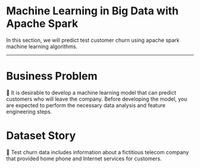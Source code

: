 # Machine Learning in Big Data with Apache Spark
In this section, we will predict test customer churn using apache spark machine learning algorithms.

<hr />

# Business Problem

📌 It is desirable to develop a machine learning model that can predict customers who will leave the company. Before developing the model, you are expected to perform the necessary data analysis and feature engineering steps.

# Dataset Story

📌 Test churn data includes information about a fictitious telecom company that provided home phone and Internet services for customers.
